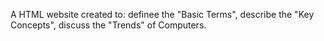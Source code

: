 A HTML website created to: definee the "Basic Terms", describe the "Key Concepts", discuss the "Trends" of Computers.  
